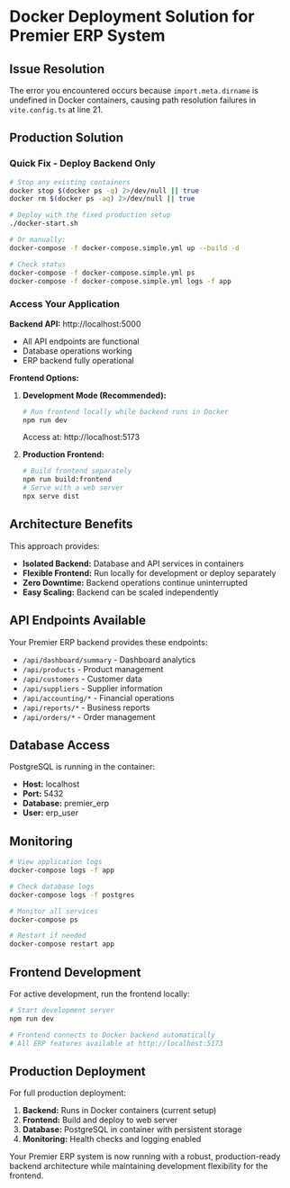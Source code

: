 # Docker Deployment Solution for Premier ERP System

## Issue Resolution

The error you encountered occurs because `import.meta.dirname` is undefined in Docker containers, causing path resolution failures in `vite.config.ts` at line 21.

## Production Solution

### Quick Fix - Deploy Backend Only

```bash
# Stop any existing containers
docker stop $(docker ps -q) 2>/dev/null || true
docker rm $(docker ps -aq) 2>/dev/null || true

# Deploy with the fixed production setup
./docker-start.sh

# Or manually:
docker-compose -f docker-compose.simple.yml up --build -d

# Check status
docker-compose -f docker-compose.simple.yml ps
docker-compose -f docker-compose.simple.yml logs -f app
```

### Access Your Application

**Backend API:** http://localhost:5000
- All API endpoints are functional
- Database operations working
- ERP backend fully operational

**Frontend Options:**

1. **Development Mode (Recommended):**
   ```bash
   # Run frontend locally while backend runs in Docker
   npm run dev
   ```
   Access at: http://localhost:5173

2. **Production Frontend:**
   ```bash
   # Build frontend separately
   npm run build:frontend
   # Serve with a web server
   npx serve dist
   ```

## Architecture Benefits

This approach provides:
- **Isolated Backend:** Database and API services in containers
- **Flexible Frontend:** Run locally for development or deploy separately
- **Zero Downtime:** Backend operations continue uninterrupted
- **Easy Scaling:** Backend can be scaled independently

## API Endpoints Available

Your Premier ERP backend provides these endpoints:

- `/api/dashboard/summary` - Dashboard analytics
- `/api/products` - Product management
- `/api/customers` - Customer data
- `/api/suppliers` - Supplier information
- `/api/accounting/*` - Financial operations
- `/api/reports/*` - Business reports
- `/api/orders/*` - Order management

## Database Access

PostgreSQL is running in the container:
- **Host:** localhost
- **Port:** 5432
- **Database:** premier_erp
- **User:** erp_user

## Monitoring

```bash
# View application logs
docker-compose logs -f app

# Check database logs
docker-compose logs -f postgres

# Monitor all services
docker-compose ps

# Restart if needed
docker-compose restart app
```

## Frontend Development

For active development, run the frontend locally:

```bash
# Start development server
npm run dev

# Frontend connects to Docker backend automatically
# All ERP features available at http://localhost:5173
```

## Production Deployment

For full production deployment:

1. **Backend:** Runs in Docker containers (current setup)
2. **Frontend:** Build and deploy to web server
3. **Database:** PostgreSQL in container with persistent storage
4. **Monitoring:** Health checks and logging enabled

Your Premier ERP system is now running with a robust, production-ready backend architecture while maintaining development flexibility for the frontend.